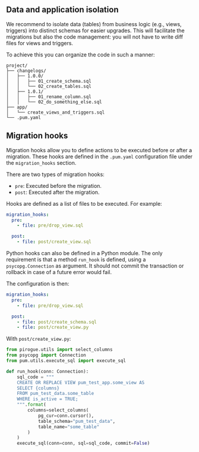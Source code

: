 

## Data and application isolation

We recommend to isolate data (tables) from business logic (e.g., views, triggers) into distinct schemas for easier upgrades.
This will facilitate the migrations but also the code management: you will not have to write diff files for views and triggers.

To achieve this you can organize the code in such a manner:
```
project/
├── changelogs/
│   ├── 1.0.0/
│   │   ├── 01_create_schema.sql
│   │   └── 02_create_tables.sql
│   ├── 1.0.1/
│   │   ├── 01_rename_column.sql
│   │   └── 02_do_something_else.sql
├── app/
│   └── create_views_and_triggers.sql
└── .pum.yaml
```


## Migration hooks

Migration hooks allow you to define actions to be executed before or after a migration. These hooks are defined in the `.pum.yaml` configuration file under the `migration_hooks` section.

There are two types of migration hooks:

- `pre`: Executed before the migration.
- `post`: Executed after the migration.

Hooks are defined as a list of files to be executed. For example:

```yaml
migration_hooks:
  pre:
    - file: pre/drop_view.sql

  post:
    - file: post/create_view.sql
```

Python hooks can also be defined in a Python module.
The only requirement is that a method `run_hook` is defined,
using a `psycopg.Connection` as argument.
It should not commit the transaction or rollback in case of a future error would fail.

The configuration is then:

```yaml
migration_hooks:
  pre:
    - file: pre/drop_view.sql

  post:
    - file: post/create_schema.sql
    - file: post/create_view.py
```

With `post/create_view.py`:

```py
from pirogue.utils import select_columns
from psycopg import Connection
from pum.utils.execute_sql import execute_sql

def run_hook(conn: Connection):
    sql_code = """
    CREATE OR REPLACE VIEW pum_test_app.some_view AS
    SELECT {columns}
    FROM pum_test_data.some_table
    WHERE is_active = TRUE;
    """.format(
        columns=select_columns(
            pg_cur=conn.cursor(),
            table_schema="pum_test_data",
            table_name="some_table"  
        )
    )
    execute_sql(conn=conn, sql=sql_code, commit=False)
```
